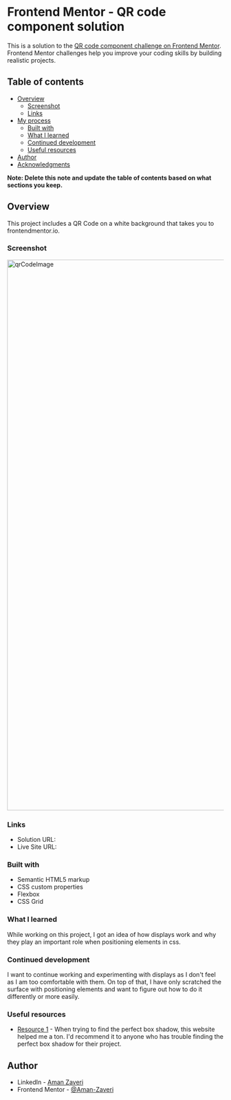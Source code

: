 # Frontend Mentor - QR code component solution

This is a solution to the [QR code component challenge on Frontend Mentor](https://www.frontendmentor.io/challenges/qr-code-component-iux_sIO_H). Frontend Mentor challenges help you improve your coding skills by building realistic projects. 

## Table of contents

- [Overview](#overview)
  - [Screenshot](#screenshot)
  - [Links](#links)
- [My process](#my-process)
  - [Built with](#built-with)
  - [What I learned](#what-i-learned)
  - [Continued development](#continued-development)
  - [Useful resources](#useful-resources)
- [Author](#author)
- [Acknowledgments](#acknowledgments)

**Note: Delete this note and update the table of contents based on what sections you keep.**

## Overview

This project includes a QR Code on a white background that takes you to frontendmentor.io. 

### Screenshot

<img width="1280" alt="qrCodeImage" src="https://user-images.githubusercontent.com/72939377/158261364-618c0f16-e590-496a-abac-bdd6d2b20608.png">


### Links

- Solution URL: [](http://127.0.0.1:5501/index.html)
- Live Site URL: [](https://aman-zaveri-qr-code-component-challenge.netlify.app/)

### Built with

- Semantic HTML5 markup
- CSS custom properties
- Flexbox
- CSS Grid

### What I learned

While working on this project, I got an idea of how displays work and why they play an important role when positioning elements in css. 

### Continued development

I want to continue working and experimenting with displays as I don't feel as I am too comfortable with them. On top of that, I have only scratched the surface with positioning elements and want to figure out how to do it differently or more easily. 

### Useful resources

- [Resource 1](https://html-css-js.com/css/generator/box-shadow/) - When trying to find the perfect box shadow, this website helped me a ton. I'd recommend it to anyone who has trouble finding the perfect box shadow for their project.

## Author

- LinkedIn - [Aman Zaveri](https://www.linkedin.com/in/aman-zaveri-23a5501b6/)
- Frontend Mentor - [@Aman-Zaveri](https://www.frontendmentor.io/profile/Aman-Zaveri)

